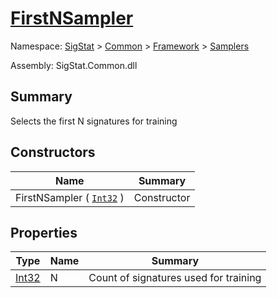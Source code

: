 # [FirstNSampler](./FirstNSampler.md)

Namespace: [SigStat]() > [Common]() > [Framework]() > [Samplers]()

Assembly: SigStat.Common.dll

## Summary
Selects the first N signatures for training

## Constructors

| Name | Summary | 
| --- | --- | 
| FirstNSampler ( [`Int32`](https://docs.microsoft.com/en-us/dotnet/api/System.Int32) ) | Constructor | 


## Properties

| Type | Name | Summary | 
| --- | --- | --- | 
| [Int32](https://docs.microsoft.com/en-us/dotnet/api/System.Int32) | N | Count of signatures used for training | 


